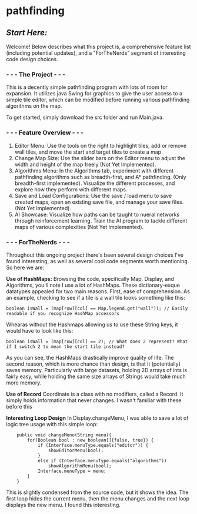 # pathfinding
## _Start Here:_

Welcome! Below describes what this project is, a comprehensive feature list (including potential updates), and a "ForTheNerds" segment of interesting code design choices. 


### - - - The Project - - -
This is a decently simple pathfinding program with lots of room for expansion. It utilizes java Swing for graphics to give the user access to a simple tile editor, which can be modified before running various pathfinding algorithms on the map. 

To get started, simply download the src folder and run Main.java.

### - - - Feature Overview - - -
1) Editor Menu: Use the tools on the right to highlight tiles, add or remove wall tiles, and move the start and target tiles to create a map
2) Change Map Size: Use the slider bars on the Editor menu to adjust the width and height of the map freely (Not Yet Implemented).
3) Algorithms Menu: In the Algorithms tab, experiment with different pathfinding algorithms such as breadth-first, and A* pathfinding. (Only breadth-first implemented). Visualize the different processes, and explore how they perform with different maps.
4) Save and Load Configurations: Use the save / load menu to save created maps, open an existing save file, and manage your save files. (Not Yet Implemented).
5) AI Showcase: Visualize how paths can be taught to nueral networks through reinforcement learning. Train the AI program to tackle different maps of various complexities (Not Yet Implemented).
   
### - - - ForTheNerds - - -
Throughout this ongoing project there's been several design choices I've found interesting, as well as several cool code segments worth mentioning. So here we are:

**Use of HashMaps:** Browsing the code, specifically Map, Display, and Algorithms, you'll note I use a lot of HashMaps. These dictionary-esque datatypes appealed for two main reasons. First, ease of comprehension. As an example, checking to see if a tile is a wall tile looks something like this:
~~~
boolean isWall = (map[row][col] == Map.legend.get("wall")); // Easily readable if you recognize HashMap accessors
~~~
Whearas without the Hashmaps allowing us to use these String keys, it would have to look like this:
~~~
boolean isWall = (map[row][col] == 2); // What does 2 represent? What if I switch 2 to mean the start tile instead?
~~~
As you can see, the HashMaps drastically improve quality of life. The second reason, which is more chance than design, is that it (potentially) saves memory. Particularly with large datasets, holding 2D arrays of ints is fairly easy, while holding the same size arrays of Strings would take much more memory. 

**Use of Record** Coordinate is a class with no modifiers, called a Record. It simply holds information that never changes. I wasn't familiar with these before this

**Interesting Loop Design** In Display.changeMenu, I was able to save a lot of logic tree usage with this simple loop:
~~~
    public void changeMenu(String menu){
        for(Boolean bool : new boolean[]{false, true}) {
            if (Interface.menuType.equals("editor")) {
                showEditorMenu(bool);
            }
            else if (Interface.menuType.equals("algorithms"))
                showAlgorithmMenu(bool);
            Interface.menuType = menu;
        }
    }
~~~
This is slightly condensed from the source code, but it shows the idea. The first loop hides the current menu, then the menu changes and the next loop displays the new menu. I found this interesting.
